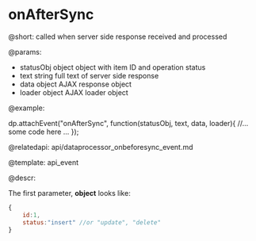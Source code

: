 onAfterSync
=============

@short: called when server side response received and processed
	

@params:
- statusObj		object		object with item ID and operation status
- text			string		full text of server side response
- data			object		AJAX response object
- loader		object		AJAX loader object


@example: 
	
dp.attachEvent("onAfterSync", function(statusObj, text, data, loader){
    //... some code here ... 
});

@relatedapi:
	api/dataprocessor_onbeforesync_event.md

@template:	api_event

	
@descr:

The first parameter, **object** looks like: 

~~~js
{
	id:1,
    status:"insert" //or "update", "delete"
}
~~~

